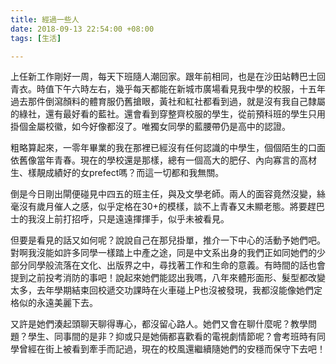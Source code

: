 ```yaml
---
title: 經過一些人
date: 2018-09-13 22:54:00 +08:00
tags: [生活]

---
```


  
  
  
上任新工作剛好一周，每天下班隨人潮回家。跟年前相同，也是在沙田站轉巴士回青衣。時值下午六時左右，幾乎每天都能在新城市廣場看見我中學的校服，十五年過去那件倒瀉顏料的體育服仍舊搶眼，黃社和紅社都看到過，就是沒有我自己隸屬的綠社，還有最好看的藍社。還會看到穿整齊校服的學生，從前預科班的學生只用掛個金屬校徽，如今好像都沒了。唯獨女同學的藍腰帶仍是高中的認證。  
  
粗略算起來，一零年畢業的我在那裡已經沒有任何認識的中學生，個個陌生的口面依舊像當年青春。現在的學校還是那樣，總有一個高大的肥仔、內向寡言的高材生、樣靚成績好的女prefect嗎？而這一切都和我無關。  
  
倒是今日剛出閘便碰見中四五的班主任，與及文學老師。兩人的面容竟然沒變，絲毫沒有歲月催人之感，似乎定格在30+的模樣，談不上青春又未顯老態。將要趕巴士的我沒上前打招呼，只是遠遠揮揮手，似乎未被看見。  
  
但要是看見的話又如何呢？說說自己在那兒掛單，推介一下中心的活動予她們吧。對啊我沒能如許多同學一樣踏上中產之途，同是中文系出身的我們正如同她們的少部分同學般流落在文化、出版界之中，尋找著工作和生命的意義。有時間的話也會提到之前投考消防的事吧！說起來她們能認出我嗎，八年來體形面形、髮型都改變太多，去年學期結束回校遞交功課時在火車碰上P也沒被發現，我都沒能像她們定格似的永遠美麗下去。  
  
又許是她們湊起頭聊天聊得專心，都沒留心路人。她們又會在聊什麼呢？教學問題？學生、同事間的是非？抑或只是她倆都喜歡看的電視劇情節呢？會考班時有同學曾經在街上被看到牽手而記過，現在的校風還繼續隨她們的安穩而保守下去吧！  
  
  

